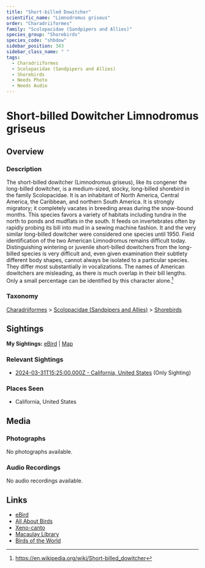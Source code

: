 ```yaml
---
title: "Short-billed Dowitcher"
scientific_name: "Limnodromus griseus"
order: "Charadriiformes"
family: "Scolopacidae (Sandpipers and Allies)"
species_group: "Shorebirds"
species_code: "shbdow"
sidebar_position: 343
sidebar_class_name: " "
tags: 
  - Charadriiformes
  - Scolopacidae (Sandpipers and Allies)
  - Shorebirds
  - Needs Photo
  - Needs Audio
---
```


# Short-billed Dowitcher <span className='sci_name'>Limnodromus griseus</span>

## Overview

### Description
The short-billed dowitcher (Limnodromus griseus), like its congener the long-billed dowitcher, is a medium-sized, stocky, long-billed shorebird in the family Scolopacidae.
It is an inhabitant of North America, Central America, the Caribbean, and northern South America. It is strongly migratory; it completely vacates in breeding areas during the snow-bound months. This species favors a variety of habitats including tundra in the north to ponds and mudflats in the south. It feeds on invertebrates often by rapidly probing its bill into mud in a sewing machine fashion. It and the very similar long-billed dowitcher were considered one species until 1950. Field identification of the two American Limnodromus remains difficult today. Distinguishing wintering or juvenile short-billed dowitchers from the long-billed species is very difficult and, even given examination their subtlety different body shapes, cannot always be isolated to a particular species. They differ most substantially in vocalizations. The names of American dowitchers are misleading, as there is much overlap in their bill lengths. Only a small percentage can be identified by this character alone.[^1]

[^1]: https://en.wikipedia.org/wiki/Short-billed_dowitcher

### Taxonomy
[Charadriiformes](/tags/charadriiformes) > [Scolopacidae (Sandpipers and Allies)](/tags/scolopacidae-sandpipers-and-allies) > [Shorebirds](/tags/shorebirds)


## Sightings

**My Sightings:** [eBird](https://ebird.org/lifelist?r=world&time=life&spp=shbdow) | [Map](/map?species_code=shbdow)

### Relevant Sightings

* [2024-03-31T15:25:00.000Z - California, United States](https://ebird.org/checklist/S166695330) (Only Sighting)

### Places Seen

* California, United States



## Media
### Photographs
No photographs available.

### Audio Recordings
No audio recordings available.

## Links
* [eBird](https://ebird.org/species/shbdow) 
* [All About Birds](https://www.allaboutbirds.org/guide/shbdow) 
* [Xeno-canto](https://www.xeno-canto.org/species/limnodromus-griseus) 
* [Macaulay Library](https://search.macaulaylibrary.org/catalog?taxonCode=shbdow&sort=rating_rank_desc)
* [Birds of the World](https://birdsoftheworld.org/bow/species/shbdow)
